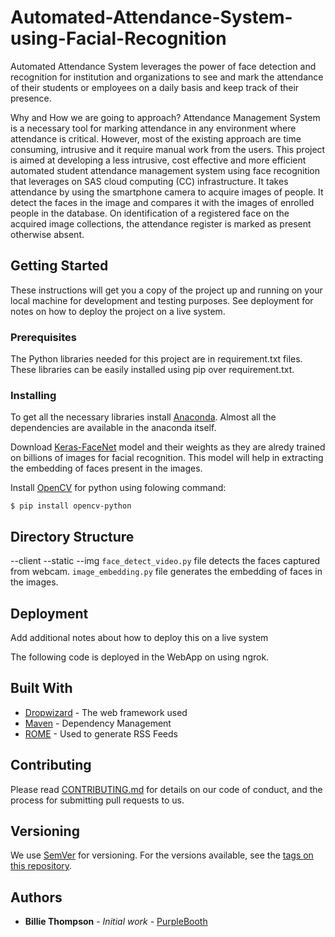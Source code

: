 # Automated-Attendance-System-using-Facial-Recognition

Automated Attendance System leverages the power of face detection and recognition for institution and organizations to see and mark the attendance of their students or employees on a daily basis and keep track of their presence.

Why and How we are going to approach?
Attendance Management System is a necessary tool for marking attendance in any environment where attendance is critical. However, most of the existing approach are time consuming, intrusive and it require manual work from the users. This project is aimed at developing a less intrusive, cost effective and more efficient automated student attendance management system using face recognition that leverages on SAS cloud computing (CC) infrastructure. It takes attendance by using the smartphone camera to acquire images of people. It detect the faces in the image and compares it with the images of enrolled people in the database. On identification of a registered face on the acquired image collections, the attendance register is marked as present otherwise absent.

## Getting Started

These instructions will get you a copy of the project up and running on your local machine for development and testing purposes. See deployment for notes on how to deploy the project on a live system.

### Prerequisites

The Python libraries needed for this project are in requirement.txt files. These libraries can be easily installed using pip over requirement.txt. 

### Installing

To get all the necessary libraries install [Anaconda](https://www.anaconda.com/). Almost all the dependencies are available in the anaconda itself. 

Download [Keras-FaceNet](https://drive.google.com/drive/folders/1pwQ3H4aJ8a6yyJHZkTwtjcL4wYWQb7bn) model and their weights as they are alredy trained on billions of images for facial recognition. This model will help in extracting the embedding of faces present in the images.

Install [OpenCV](https://pypi.org/project/opencv-python/) for python using folowing command:

```
$ pip install opencv-python
```

## Directory Structure

--client
    --static
        --img
```face_detect_video.py``` file detects the faces captured from webcam.
```image_embedding.py``` file generates the embedding of faces in the images.


## Deployment

Add additional notes about how to deploy this on a live system

The following code is deployed in the WebApp on using ngrok.

## Built With

* [Dropwizard](http://www.dropwizard.io/1.0.2/docs/) - The web framework used
* [Maven](https://maven.apache.org/) - Dependency Management
* [ROME](https://rometools.github.io/rome/) - Used to generate RSS Feeds

## Contributing

Please read [CONTRIBUTING.md](https://gist.github.com/PurpleBooth/b24679402957c63ec426) for details on our code of conduct, and the process for submitting pull requests to us.

## Versioning

We use [SemVer](http://semver.org/) for versioning. For the versions available, see the [tags on this repository](https://github.com/your/project/tags). 

## Authors

* **Billie Thompson** - *Initial work* - [PurpleBooth](https://github.com/PurpleBooth)

